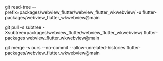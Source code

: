 git read-tree --prefix=packages/webview_flutter/webview_flutter_wkwebview/ -u flutter-packages/webview_flutter_wkwebview@main

git pull -s subtree -Xsubtree=packages/webview_flutter/webview_flutter_wkwebview/ flutter-packages webview_flutter_wkwebview@main

git merge -s ours --no-commit --allow-unrelated-histories flutter-packages/webview_flutter_wkwebview@main


